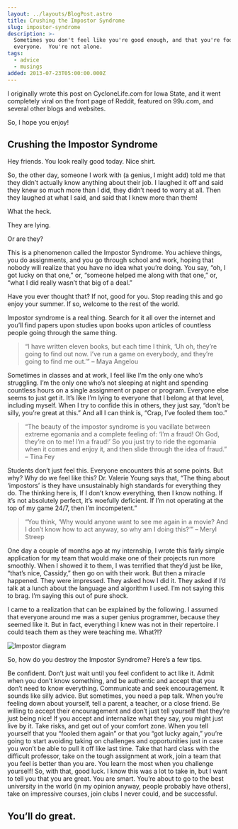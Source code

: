 ```yaml
---
layout: ../layouts/BlogPost.astro
title: Crushing the Impostor Syndrome
slug: impostor-syndrome
description: >-
  Sometimes you don't feel like you're good enough, and that you're fooling
  everyone.  You're not alone.
tags:
  - advice
  - musings
added: 2013-07-23T05:00:00.000Z
---
```


I originally wrote this post on CycloneLife.com for Iowa State, and it went completely viral on the front page of Reddit, featured on 99u.com, and several other blogs and websites.

So, I hope you enjoy!

## Crushing the Impostor Syndrome

Hey friends. You look really good today. Nice shirt.

So, the other day, someone I work with (a genius, I might add) told me that they didn’t actually know anything about their job. I laughed it off and said they knew so much more than I did, they didn’t need to worry at all. Then they laughed at what I said, and said that I knew more than them!

What the heck.

They are lying.

Or are they?

This is a phenomenon called the Impostor Syndrome. You achieve things, you do assignments, and you go through school and work, hoping that nobody will realize that you have no idea what you’re doing. You say, “oh, I got lucky on that one,” or, “someone helped me along with that one,” or, “what I did really wasn’t that big of a deal.”

Have you ever thought that?
If not, good for you. Stop reading this and go enjoy your summer.
If so, welcome to the rest of the world.

Impostor syndrome is a real thing. Search for it all over the internet and you’ll find papers upon studies upon books upon articles of countless people going through the same thing.

> “I have written eleven books, but each time I think, ‘Uh oh, they’re going to find out now. I’ve run a game on everybody, and they’re going to find me out.’” – Maya Angelou

Sometimes in classes and at work, I feel like I’m the only one who’s struggling. I’m the only one who’s not sleeping at night and spending countless hours on a single assignment or paper or program. Everyone else seems to just get it. It’s like I’m lying to everyone that I belong at that level, including myself. When I try to confide this in others, they just say, “don’t be silly, you’re great at this.” And all I can think is, “Crap, I’ve fooled them too.”

> “The beauty of the impostor syndrome is you vacillate between extreme egomania and a complete feeling of: ‘I’m a fraud! Oh God, they’re on to me! I’m a fraud!’ So you just try to ride the egomania when it comes and enjoy it, and then slide through the idea of fraud.” – Tina Fey

Students don’t just feel this. Everyone encounters this at some points. But why? Why do we feel like this? Dr. Valerie Young says that, “The thing about ‘impostors’ is they have unsustainably high standards for everything they do. The thinking here is, If I don’t know everything, then I know nothing. If it’s not absolutely perfect, it’s woefully deficient. If I’m not operating at the top of my game 24/7, then I’m incompetent.”

> “You think, ‘Why would anyone want to see me again in a movie? And I don’t know how to act anyway, so why am I doing this?’” – Meryl Streep

One day a couple of months ago at my internship, I wrote this fairly simple application for my team that would make one of their projects run more smoothly. When I showed it to them, I was terrified that they’d just be like, “that’s nice, Cassidy,” then go on with their work. But then a miracle happened. They were impressed. They asked how I did it. They asked if I’d talk at a lunch about the language and algorithm I used. I’m not saying this to brag. I’m saying this out of pure shock.

I came to a realization that can be explained by the following. I assumed that everyone around me was a super genius programmer, because they seemed like it. But in fact, everything I knew was not in their repertoire. I could teach them as they were teaching me. What?!?

![Impostor diagram](/assets/impostorsyndrome.jpg)

So, how do you destroy the Impostor Syndrome? Here’s a few tips.

Be confident. Don’t just wait until you feel confident to act like it. Admit when you don’t know something, and be authentic and accept that you don’t need to know everything.
Communicate and seek encouragement. It sounds like silly advice. But sometimes, you need a pep talk. When you’re feeling down about yourself, tell a parent, a teacher, or a close friend. Be willing to accept their encouragement and don’t just tell yourself that they’re just being nice! If you accept and internalize what they say, you might just live by it.
Take risks, and get out of your comfort zone. When you tell yourself that you “fooled them again” or that you “got lucky again,” you’re going to start avoiding taking on challenges and opportunities just in case you won’t be able to pull it off like last time. Take that hard class with the difficult professor, take on the tough assignment at work, join a team that you feel is better than you are. You learn the most when you challenge yourself!
So, with that, good luck. I know this was a lot to take in, but I want to tell you that you are great. You are smart. You’re about to go to the best university in the world (in my opinion anyway, people probably have others), take on impressive courses, join clubs I never could, and be successful.

## You’ll do great.
